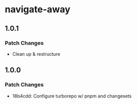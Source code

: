 # navigate-away

## 1.0.1

### Patch Changes

- Clean up & restructure

## 1.0.0

### Patch Changes

- 18b4cdd: Configure turborepo w/ pnpm and changesets
